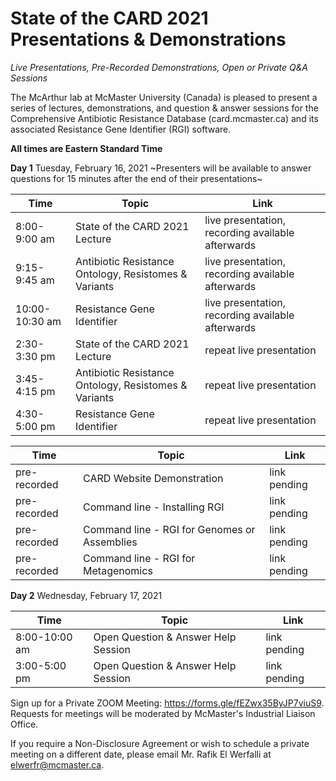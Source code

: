 # State of the CARD 2021 Presentations & Demonstrations
 
*Live Presentations, Pre-Recorded Demonstrations, Open or Private Q&A Sessions*

The McArthur lab at McMaster University (Canada) is pleased to present a series of lectures, demonstrations, and question & answer sessions for the Comprehensive Antibiotic Resistance Database (card.mcmaster.ca) and its associated Resistance Gene Identifier (RGI) software.

**All times are Eastern Standard Time**

**Day 1** Tuesday, February 16, 2021 ~Presenters will be available to answer questions for 15 minutes after the end of their presentations~

| Time | Topic | Link |
| -------- | -------- | -------- |
| 8:00-9:00 am | State of the CARD 2021 Lecture | live presentation, recording available afterwards |
| 9:15-9:45 am | Antibiotic Resistance Ontology, Resistomes & Variants | live presentation, recording available afterwards |
| 10:00-10:30 am | Resistance Gene Identifier | live presentation, recording available afterwards |
| 2:30-3:30 pm | State of the CARD 2021 Lecture | repeat live presentation |
| 3:45-4:15 pm | Antibiotic Resistance Ontology, Resistomes & Variants | repeat live presentation |
| 4:30-5:00 pm | Resistance Gene Identifier | repeat live presentation |

| Time | Topic | Link |
| -------- | -------- | -------- |
| pre-recorded | CARD Website Demonstration | link pending |
| pre-recorded | Command line - Installing RGI | link pending |
| pre-recorded | Command line - RGI for Genomes or Assemblies | link pending |
| pre-recorded | Command line - RGI for Metagenomics | link pending |

**Day 2** Wednesday, February 17, 2021

| Time | Topic | Link |
| -------- | -------- | -------- | 
| 8:00-10:00 am | Open Question & Answer Help Session | link pending |
| 3:00-5:00 pm | Open Question & Answer Help Session | link pending |

Sign up for a Private ZOOM Meeting: https://forms.gle/fEZwx35ByJP7viuS9. Requests for meetings will be moderated by McMaster's Industrial Liaison Office.

If you require a Non-Disclosure Agreement or wish to schedule a private meeting on a different date, please email Mr. Rafik El Werfalli at elwerfr@mcmaster.ca.

